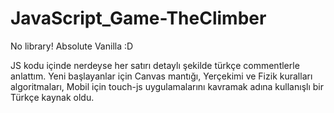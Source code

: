 # JavaScript_Game-TheClimber




No library! Absolute Vanilla :D 

JS kodu içinde nerdeyse her satırı detaylı şekilde türkçe commentlerle anlattım.
Yeni başlayanlar için Canvas mantığı, Yerçekimi ve Fizik kuralları algoritmaları,
Mobil için touch-js uygulamalarını kavramak adına kullanışlı bir Türkçe kaynak oldu. 
